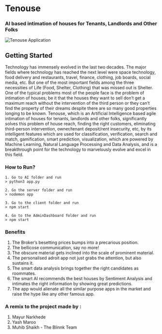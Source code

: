 # Tenouse
### AI based intimation of houses for Tenants, Landlords and Other Folks

![Tenouse Application]()

## Getting Started

Technology has immensely evolved in the last two decades. The major fields where technology has reached the next level were space technology, food delivery and restaurants, travel, finance, clothing, job boards, social media, etc. But one of the most important fields among the three necessities of Life (Food, Shelter, Clothing) that was missed out is Shelter. One of the typical problems most of the people face is the problem of intimation of houses; be it that the houses they want to sell don’t get a maximum reach without the intervention of the third person or they can’t find the property of their dreams despite there are so many good properties longing to be known. Tenouse, which is an Artificial Intelligence based agile intimation of houses for tenants, landlords and other folks, significantly solves this problem of house reach, finding the right customers, eliminating third-person intervention, owner/tenant deposit/rent insecurity, etc, by its intelligent features which are used for classification, verification, search and match, gamification, smart prediction, visualization, which are powered by Machine Learning, Natural Language Processing and Data Analysis, and is a breakthrough point for the technology to marvelously evolve and excel in this field.

### How to Run?
```
1. Go to AI folder and run
> python3 app.py
```
```
2. Go the server folder and run
> nodemon app
```
```
3. Go to the client folder and run
> npm start
```
```
4. Go to the AdminDashboard folder and run
> npm start
```

### Benefits
1. The Broker’s besetting prices bumps into a precarious position.
2. The bellicose communication, say no more!
3. The obscure material gets inclined into the scale of prominent material.
4. The personalised adroit app not just grabs the attention, but also sustains it.
5. The smart data analysis brings together the right candidates as roommates.
6. The smart AI recommends the best houses by Sentiment Analysis and intimates the right information by showing great predictions.
7. The app would alienate all the similar purpose apps in the market and raise the hype like any other famous app.


### A remix to the project made by : 
1. Mayur Narkhede
2. Yash Maroo
3. Muhib Shaikh
        - The Blinnk Team
